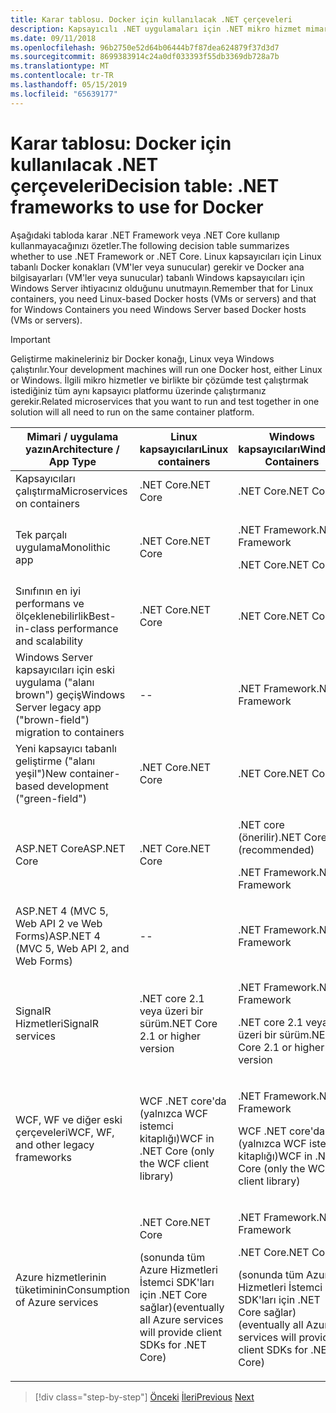```yaml
---
title: Karar tablosu. Docker için kullanılacak .NET çerçeveleri
description: Kapsayıcılı .NET uygulamaları için .NET mikro hizmet mimarisi | Karar tablosu, Docker için kullanılacak .NET çerçeveleri
ms.date: 09/11/2018
ms.openlocfilehash: 96b2750e52d64b06444b7f87dea624879f37d3d7
ms.sourcegitcommit: 8699383914c24a0df033393f55db3369db728a7b
ms.translationtype: MT
ms.contentlocale: tr-TR
ms.lasthandoff: 05/15/2019
ms.locfileid: "65639177"
---
```

# <a name="decision-table-net-frameworks-to-use-for-docker"></a><span data-ttu-id="e939a-104">Karar tablosu: Docker için kullanılacak .NET çerçeveleri</span><span class="sxs-lookup"><span data-stu-id="e939a-104">Decision table: .NET frameworks to use for Docker</span></span>

<span data-ttu-id="e939a-105">Aşağıdaki tabloda karar .NET Framework veya .NET Core kullanıp kullanmayacağınızı özetler.</span><span class="sxs-lookup"><span data-stu-id="e939a-105">The following decision table summarizes whether to use .NET Framework or .NET Core.</span></span> <span data-ttu-id="e939a-106">Linux kapsayıcıları için Linux tabanlı Docker konakları (VM'ler veya sunucular) gerekir ve Docker ana bilgisayarları (VM'ler veya sunucular) tabanlı Windows kapsayıcıları için Windows Server ihtiyacınız olduğunu unutmayın.</span><span class="sxs-lookup"><span data-stu-id="e939a-106">Remember that for Linux containers, you need Linux-based Docker hosts (VMs or servers) and that for Windows Containers you need Windows Server based Docker hosts (VMs or servers).</span></span>

> [!IMPORTANT]
> <span data-ttu-id="e939a-107">Geliştirme makineleriniz bir Docker konağı, Linux veya Windows çalıştırılır.</span><span class="sxs-lookup"><span data-stu-id="e939a-107">Your development machines will run one Docker host, either Linux or Windows.</span></span> <span data-ttu-id="e939a-108">İlgili mikro hizmetler ve birlikte bir çözümde test çalıştırmak istediğiniz tüm aynı kapsayıcı platformu üzerinde çalıştırmanız gerekir.</span><span class="sxs-lookup"><span data-stu-id="e939a-108">Related microservices that you want to run and test together in one solution will all need to run on the same container platform.</span></span>

<table>
<thead>
<tr class="header">
<th><span data-ttu-id="e939a-109"><strong>Mimari / uygulama yazın</strong></span><span class="sxs-lookup"><span data-stu-id="e939a-109"><strong>Architecture / App Type</strong></span></span></th>
<th><span data-ttu-id="e939a-110"><strong>Linux kapsayıcıları</strong></span><span class="sxs-lookup"><span data-stu-id="e939a-110"><strong>Linux containers</strong></span></span></th>
<th><span data-ttu-id="e939a-111"><strong>Windows kapsayıcıları</strong></span><span class="sxs-lookup"><span data-stu-id="e939a-111"><strong>Windows Containers</strong></span></span></th>
</tr>
</thead>
<tbody>
<tr class="odd">
<td><span data-ttu-id="e939a-112">Kapsayıcıları çalıştırma</span><span class="sxs-lookup"><span data-stu-id="e939a-112">Microservices on containers</span></span></td>
<td><span data-ttu-id="e939a-113">.NET Core</span><span class="sxs-lookup"><span data-stu-id="e939a-113">.NET Core</span></span></td>
<td><span data-ttu-id="e939a-114">.NET Core</span><span class="sxs-lookup"><span data-stu-id="e939a-114">.NET Core</span></span></td>
</tr>
<tr class="even">
<td><span data-ttu-id="e939a-115">Tek parçalı uygulama</span><span class="sxs-lookup"><span data-stu-id="e939a-115">Monolithic app</span></span></td>
<td><span data-ttu-id="e939a-116">.NET Core</span><span class="sxs-lookup"><span data-stu-id="e939a-116">.NET Core</span></span></td>
<td><p><span data-ttu-id="e939a-117">.NET Framework</span><span class="sxs-lookup"><span data-stu-id="e939a-117">.NET Framework</span></span></p>
<p><span data-ttu-id="e939a-118">.NET Core</span><span class="sxs-lookup"><span data-stu-id="e939a-118">.NET Core</span></span></p></td>
</tr>
<tr class="odd">
<td><span data-ttu-id="e939a-119">Sınıfının en iyi performans ve ölçeklenebilirlik</span><span class="sxs-lookup"><span data-stu-id="e939a-119">Best-in-class performance and scalability</span></span></td>
<td><span data-ttu-id="e939a-120">.NET Core</span><span class="sxs-lookup"><span data-stu-id="e939a-120">.NET Core</span></span></td>
<td><span data-ttu-id="e939a-121">.NET Core</span><span class="sxs-lookup"><span data-stu-id="e939a-121">.NET Core</span></span></td>
</tr>
<tr class="even">
<td><span data-ttu-id="e939a-122">Windows Server kapsayıcıları için eski uygulama ("alanı brown") geçiş</span><span class="sxs-lookup"><span data-stu-id="e939a-122">Windows Server legacy app ("brown-field") migration to containers</span></span></td>
<td>--</td>
<td><span data-ttu-id="e939a-123">.NET Framework</span><span class="sxs-lookup"><span data-stu-id="e939a-123">.NET Framework</span></span></td>
</tr>
<tr class="odd">
<td><span data-ttu-id="e939a-124">Yeni kapsayıcı tabanlı geliştirme ("alanı yeşil")</span><span class="sxs-lookup"><span data-stu-id="e939a-124">New container-based development ("green-field")</span></span></td>
<td><span data-ttu-id="e939a-125">.NET Core</span><span class="sxs-lookup"><span data-stu-id="e939a-125">.NET Core</span></span></td>
<td><span data-ttu-id="e939a-126">.NET Core</span><span class="sxs-lookup"><span data-stu-id="e939a-126">.NET Core</span></span></td>
</tr>
<tr class="even">
<td><span data-ttu-id="e939a-127">ASP.NET Core</span><span class="sxs-lookup"><span data-stu-id="e939a-127">ASP.NET Core</span></span></td>
<td><span data-ttu-id="e939a-128">.NET Core</span><span class="sxs-lookup"><span data-stu-id="e939a-128">.NET Core</span></span></td>
<td><p><span data-ttu-id="e939a-129">.NET core (önerilir)</span><span class="sxs-lookup"><span data-stu-id="e939a-129">.NET Core (recommended)</span></span></p>
<p><span data-ttu-id="e939a-130">.NET Framework</span><span class="sxs-lookup"><span data-stu-id="e939a-130">.NET Framework</span></span></p></td>
</tr>
<tr class="odd">
<td><span data-ttu-id="e939a-131">ASP.NET 4 (MVC 5, Web API 2 ve Web Forms)</span><span class="sxs-lookup"><span data-stu-id="e939a-131">ASP.NET 4 (MVC 5, Web API 2, and Web Forms)</span></span></td>
<td>--</td>
<td><span data-ttu-id="e939a-132">.NET Framework</span><span class="sxs-lookup"><span data-stu-id="e939a-132">.NET Framework</span></span></td>
</tr>
<tr class="even">
<td><span data-ttu-id="e939a-133">SignalR Hizmetleri</span><span class="sxs-lookup"><span data-stu-id="e939a-133">SignalR services</span></span></td>
<td><span data-ttu-id="e939a-134">.NET core 2.1 veya üzeri bir sürüm</span><span class="sxs-lookup"><span data-stu-id="e939a-134">.NET Core 2.1 or higher version</span></span></td>
<td><p><span data-ttu-id="e939a-135">.NET Framework</span><span class="sxs-lookup"><span data-stu-id="e939a-135">.NET Framework</span></span></p>
<p><span data-ttu-id="e939a-136">.NET core 2.1 veya üzeri bir sürüm</span><span class="sxs-lookup"><span data-stu-id="e939a-136">.NET Core 2.1 or higher version</span></span></p></td>
</tr>
<tr class="odd">
<td><span data-ttu-id="e939a-137">WCF, WF ve diğer eski çerçeveleri</span><span class="sxs-lookup"><span data-stu-id="e939a-137">WCF, WF, and other legacy frameworks</span></span></td>
<td><span data-ttu-id="e939a-138">WCF .NET core'da (yalnızca WCF istemci kitaplığı)</span><span class="sxs-lookup"><span data-stu-id="e939a-138">WCF in .NET Core (only the WCF client library)</span></span></td>
<td><p><span data-ttu-id="e939a-139">.NET Framework</span><span class="sxs-lookup"><span data-stu-id="e939a-139">.NET Framework</span></span></p>
<p><span data-ttu-id="e939a-140">WCF .NET core'da (yalnızca WCF istemci kitaplığı)</span><span class="sxs-lookup"><span data-stu-id="e939a-140">WCF in .NET Core (only the WCF client library)</span></span></p></td>
</tr>
<tr class="even">
<td><span data-ttu-id="e939a-141">Azure hizmetlerinin tüketiminin</span><span class="sxs-lookup"><span data-stu-id="e939a-141">Consumption of Azure services</span></span></td>
<td><p><span data-ttu-id="e939a-142">.NET Core</span><span class="sxs-lookup"><span data-stu-id="e939a-142">.NET Core</span></span></p>
<p><span data-ttu-id="e939a-143">(sonunda tüm Azure Hizmetleri İstemci SDK'ları için .NET Core sağlar)</span><span class="sxs-lookup"><span data-stu-id="e939a-143">(eventually all Azure services will provide client SDKs for .NET Core)</span></span></p></td>
<td><p><span data-ttu-id="e939a-144">.NET Framework</span><span class="sxs-lookup"><span data-stu-id="e939a-144">.NET Framework</span></span></p>
<p><span data-ttu-id="e939a-145">.NET Core</span><span class="sxs-lookup"><span data-stu-id="e939a-145">.NET Core</span></span></p>
<p><span data-ttu-id="e939a-146">(sonunda tüm Azure Hizmetleri İstemci SDK'ları için .NET Core sağlar)</span><span class="sxs-lookup"><span data-stu-id="e939a-146">(eventually all Azure services will provide client SDKs for .NET Core)</span></span></p></td>
</tr>
</tbody>
</table>

>[!div class="step-by-step"]
><span data-ttu-id="e939a-147">[Önceki](net-framework-container-scenarios.md)
>[İleri](net-container-os-targets.md)</span><span class="sxs-lookup"><span data-stu-id="e939a-147">[Previous](net-framework-container-scenarios.md)
[Next](net-container-os-targets.md)</span></span>
